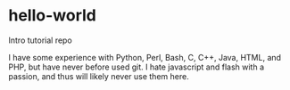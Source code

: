 # hello-world
Intro tutorial repo

I have some experience with Python, Perl, Bash, C, C++, Java, HTML, and PHP, but have never before used git.
I hate javascript and flash with a passion, and thus will likely never use them here.
